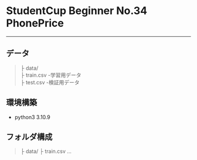 # StudentCup Beginner No.34 PhonePrice
---
## データ
>├ data/  
>    ├ train.csv	-学習用データ  
>    ├ test.csv		-検証用データ  

## 環境構築
* python3 3.10.9

## フォルダ構成
>├ data/
>    ├ train.csv
>    …
